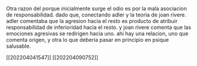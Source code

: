 Otra razon del porque inicialmente surge el odio es por la mala asociacion de responsabilidad. dado que, conectando adler y la teoria de joan rivere. adler comentaba que la agresion hacia el resto es producto de  atribuir responsabilidad de inferioridad hacia el resto. y joan rivere comenta que las emociones agresivas se redirigen hacia uno. 
ahi hay una relacion, uno que comenta origen, y otra lo que deberia pasar en principio en psique salusable.

[[202204041547]]
[[202204090752]]